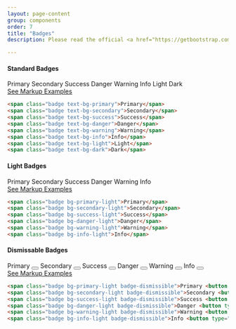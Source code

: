 ```yaml
---
layout: page-content
group: components
order: 7
title: "Badges"
description: Please read the official <a href="https://getbootstrap.com/docs/5.2/components/badge/" target="_blank">Bootstrap documentation</a> for a full list of options.

---
```



  <div class="card mb-5">
    <div class="card-header">
        <div>
        <h4 class="card-header-title">Standard Badges</h4>
        </div>
    </div>
    <div class="card-body">
      <span class="badge text-bg-primary">Primary</span>
      <span class="badge text-bg-secondary">Secondary</span>
      <span class="badge text-bg-success">Success</span>
      <span class="badge text-bg-danger">Danger</span>
      <span class="badge text-bg-warning">Warning</span>
      <span class="badge text-bg-info">Info</span>
      <span class="badge text-bg-light">Light</span>
      <span class="badge text-bg-dark">Dark</span>
    </div>
<div class="card-footer">
<a class="btn btn-white btn-sm" data-bs-toggle="collapse" href="#standardBadges" role="button" aria-expanded="false" aria-controls="standardBadges">
    See Markup Examples
</a>
<div class="collapse" markdown="1"  id="standardBadges">

```html
<span class="badge text-bg-primary">Primary</span>
<span class="badge text-bg-secondary">Secondary</span>
<span class="badge text-bg-success">Success</span>
<span class="badge text-bg-danger">Danger</span>
<span class="badge text-bg-warning">Warning</span>
<span class="badge text-bg-info">Info</span>
<span class="badge text-bg-light">Light</span>
<span class="badge text-bg-dark">Dark</span>
```
</div>
</div>
</div>

  <div class="card mb-5">
    <div class="card-header">
        <div>
        <h4 class="card-header-title">Light Badges</h4>
        </div>
    </div>
    <div class="card-body">
      <span class="badge bg-primary-light">Primary</span>
      <span class="badge bg-secondary-light">Secondary</span>
      <span class="badge bg-success-light">Success</span>
      <span class="badge bg-danger-light">Danger</span>
      <span class="badge bg-warning-light">Warning</span>
      <span class="badge bg-info-light">Info</span>
    </div>
    <div class="card-footer">
    <a class="btn btn-white btn-sm" data-bs-toggle="collapse" href="#lightBadges" role="button" aria-expanded="false" aria-controls="lightBadges">
    See Markup Examples
    </a>
<div class="collapse" markdown="1" id="lightBadges">

```html
<span class="badge bg-primary-light">Primary</span>
<span class="badge bg-secondary-light">Secondary</span>
<span class="badge bg-success-light">Success</span>
<span class="badge bg-danger-light">Danger</span>
<span class="badge bg-warning-light">Warning</span>
<span class="badge bg-info-light">Info</span>
```

</div>
</div>
</div>

  <div class="card mb-5">
    <div class="card-header">
        <div>
        <h4 class="card-header-title">Dismissable Badges</h4>
        </div>
    </div>
    <div class="card-body">
      <span class="badge bg-primary-light badge-dismissible">Primary <button type="button" class="btn-close"></button></span>
      <span class="badge bg-secondary-light badge-dismissible">Secondary <button type="button" class="btn-close"></button></span>
      <span class="badge bg-success-light badge-dismissible">Success <button type="button" class="btn-close"></button></span>
      <span class="badge bg-danger-light badge-dismissible">Danger <button type="button" class="btn-close"></button></span>
      <span class="badge bg-warning-light badge-dismissible">Warning <button type="button" class="btn-close"></button></span>
      <span class="badge bg-info-light badge-dismissible">Info <button type="button" class="btn-close"></button></span>
    </div>

<div class="card-footer">
    <a class="btn btn-white btn-sm" data-bs-toggle="collapse" href="#dismissableBadges" role="button" aria-expanded="false" aria-controls="dismissableBadges">
    See Markup Examples
    </a>
    <div id="dismissableBadges" class="collapse" markdown="1">

```html
<span class="badge bg-primary-light badge-dismissible">Primary <button type="button" class="btn-close"></button></span>
<span class="badge bg-secondary-light badge-dismissible">Secondary <button type="button" class="btn-close"></button></span>
<span class="badge bg-success-light badge-dismissible">Success <button type="button" class="btn-close"></button></span>
<span class="badge bg-danger-light badge-dismissible">Danger <button type="button" class="btn-close"></button></span>
<span class="badge bg-warning-light badge-dismissible">Warning <button type="button" class="btn-close"></button></span>
<span class="badge bg-info-light badge-dismissible">Info <button type="button" class="btn-close"></button></span>
```

</div>
</div>
</div>
